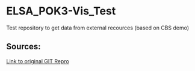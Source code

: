 # ELSA_POK3-Vis_Test
Test repository to get data from external recources (based on CBS demo)

## Sources:
[Link to original GIT Repro](https://github.com/statistiekcbs/CBS-Open-Data-v3)
